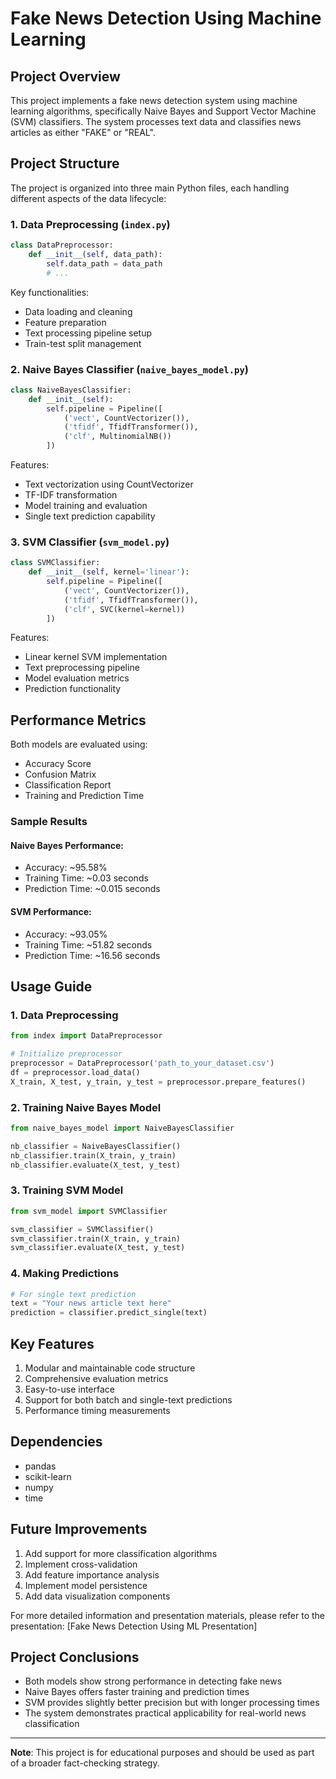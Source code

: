 # Fake News Detection Using Machine Learning

## Project Overview
This project implements a fake news detection system using machine learning algorithms, specifically Naive Bayes and Support Vector Machine (SVM) classifiers. The system processes text data and classifies news articles as either "FAKE" or "REAL".

## Project Structure
The project is organized into three main Python files, each handling different aspects of the data lifecycle:

### 1. Data Preprocessing (`index.py`)
```python
class DataPreprocessor:
    def __init__(self, data_path):
        self.data_path = data_path
        # ...
```
Key functionalities:
- Data loading and cleaning
- Feature preparation
- Text processing pipeline setup
- Train-test split management

### 2. Naive Bayes Classifier (`naive_bayes_model.py`)
```python
class NaiveBayesClassifier:
    def __init__(self):
        self.pipeline = Pipeline([
            ('vect', CountVectorizer()),
            ('tfidf', TfidfTransformer()),
            ('clf', MultinomialNB())
        ])
```
Features:
- Text vectorization using CountVectorizer
- TF-IDF transformation
- Model training and evaluation
- Single text prediction capability

### 3. SVM Classifier (`svm_model.py`)
```python
class SVMClassifier:
    def __init__(self, kernel='linear'):
        self.pipeline = Pipeline([
            ('vect', CountVectorizer()),
            ('tfidf', TfidfTransformer()),
            ('clf', SVC(kernel=kernel))
        ])
```
Features:
- Linear kernel SVM implementation
- Text preprocessing pipeline
- Model evaluation metrics
- Prediction functionality

## Performance Metrics
Both models are evaluated using:
- Accuracy Score
- Confusion Matrix
- Classification Report
- Training and Prediction Time

### Sample Results
#### Naive Bayes Performance:
- Accuracy: ~95.58%
- Training Time: ~0.03 seconds
- Prediction Time: ~0.015 seconds

#### SVM Performance:
- Accuracy: ~93.05%
- Training Time: ~51.82 seconds
- Prediction Time: ~16.56 seconds

## Usage Guide

### 1. Data Preprocessing
```python
from index import DataPreprocessor

# Initialize preprocessor
preprocessor = DataPreprocessor('path_to_your_dataset.csv')
df = preprocessor.load_data()
X_train, X_test, y_train, y_test = preprocessor.prepare_features()
```

### 2. Training Naive Bayes Model
```python
from naive_bayes_model import NaiveBayesClassifier

nb_classifier = NaiveBayesClassifier()
nb_classifier.train(X_train, y_train)
nb_classifier.evaluate(X_test, y_test)
```

### 3. Training SVM Model
```python
from svm_model import SVMClassifier

svm_classifier = SVMClassifier()
svm_classifier.train(X_train, y_train)
svm_classifier.evaluate(X_test, y_test)
```

### 4. Making Predictions
```python
# For single text prediction
text = "Your news article text here"
prediction = classifier.predict_single(text)
```

## Key Features
1. Modular and maintainable code structure
2. Comprehensive evaluation metrics
3. Easy-to-use interface
4. Support for both batch and single-text predictions
5. Performance timing measurements

## Dependencies
- pandas
- scikit-learn
- numpy
- time

## Future Improvements
1. Add support for more classification algorithms
2. Implement cross-validation
3. Add feature importance analysis
4. Implement model persistence
5. Add data visualization components

For more detailed information and presentation materials, please refer to the presentation:
[Fake News Detection Using ML Presentation]

## Project Conclusions
- Both models show strong performance in detecting fake news
- Naive Bayes offers faster training and prediction times
- SVM provides slightly better precision but with longer processing times
- The system demonstrates practical applicability for real-world news classification

---
**Note**: This project is for educational purposes and should be used as part of a broader fact-checking strategy.